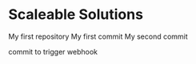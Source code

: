# Scaleable Solutions
My first repository
My first commit
My second commit

commit to trigger webhook
